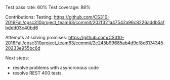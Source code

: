 Test pass rate: 60%
Test coverage: 88%

Contributions: 
Testing: https://github.com/CS310-2016Fall/cpsc310project_team63/commit/202f321a47542a96c8226addb5afbddd03c40bd6

Attempts at solving promises: 
https://github.com/CS310-2016Fall/cpsc310project_team63/commit/2e245b99685ab4d9cf8e617434520233e955bc6d

Next steps: 
- resolve problems with asyncronous code
- resolve REST 400 tests
